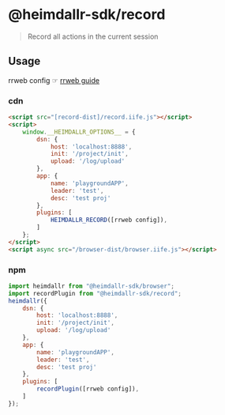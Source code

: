 # @heimdallr-sdk/record

> Record all actions in the current session

## Usage

rrweb config ☞ [rrweb guide](https://github.com/rrweb-io/rrweb/blob/master/guide.zh_CN.md)

### cdn

```html
<script src="[record-dist]/record.iife.js"></script>
<script>
    window.__HEIMDALLR_OPTIONS__ = {
        dsn: {
            host: 'localhost:8888',
            init: '/project/init',
            upload: '/log/upload'
        },
        app: {
            name: 'playgroundAPP',
            leader: 'test',
            desc: 'test proj'
        },
        plugins: [
            HEIMDALLR_RECORD([rrweb config]),
        ]
    };
</script>
<script async src="/browser-dist/browser.iife.js"></script>
```

### npm

```js
import heimdallr from "@heimdallr-sdk/browser";
import recordPlugin from "@heimdallr-sdk/record";
heimdallr({
    dsn: {
        host: 'localhost:8888',
        init: '/project/init',
        upload: '/log/upload'
    },
    app: {
        name: 'playgroundAPP',
        leader: 'test',
        desc: 'test proj'
    },
    plugins: [
        recordPlugin([rrweb config]),
    ]
});
```
